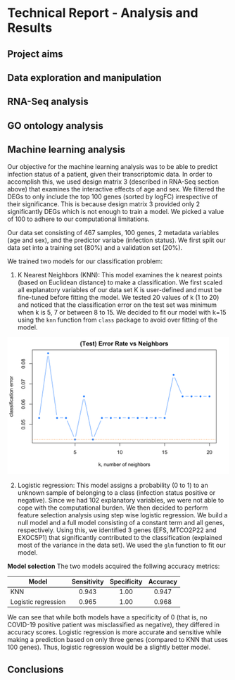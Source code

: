 # Technical Report - Analysis and Results 

## Project aims 

## Data exploration and manipulation 

## RNA-Seq analysis

## GO ontology analysis

## Machine learning analysis

Our objective for the machine learning analysis was to be able to predict infection status of a patient, given their transcriptomic data. In order to accomplish this, we used design matrix 3 (described in RNA-Seq section above) that examines the interactive effects of age and sex. We filtered the DEGs to only include the top 100 genes (sorted by logFC) irrespective of their significance. This is because design matrix 3 provided only 2 significantly DEGs which is not enough to train a model. We picked a value of 100 to adhere to our computational limitations. 

Our data set consisting of 467 samples, 100 genes, 2 metadata variables (age and sex), and the predictor variabe (infection status). We first split our data set into a training set (80%) and a validation set (20%).

We trained two models for our classification problem:

1) K Nearest Neighbors (KNN): This model examines the k nearest points (based on Euclidean distance) to make a classification. We first scaled all explanatory variables of our data set K is user-defined and must be fine-tuned before fitting the model. We tested 20 values of k (1 to 20) and noticed that the classification error on the test set was minimum when k is 5, 7 or between 8 to 15. We decided to fit our model with k=15 using the `knn` function from `class` package to avoid over fitting of the model. 

![](../Results/Plots/ML.png)

2) Logistic regression: This model assigns a probability (0 to 1) to an unknown sample of belonging to a class (infection status positive or negative). Since we had 102 explanatory variables, we were not able to cope with the computational burden. We then decided to perform feature selection analysis using step wise logistic regression. We build a null model and a full model consisting of a constant term and all genes, respectively. Using this, we identified 3 genes (EFS, MTCO2P22 and EXOC5P1) that significantly contributed to the classification (explained most of the variance in the data set). We used the `glm` function to fit our model. 

**Model selection**
The two models acquired the follwing accuracy metrics: 

| Model         | Sensitivity   | Specificity  | Accuracy |
| ------------- |:-------------:| :-----:| :--------------: |
| KNN           | 0.943 | 1.00 | 0.947 |
| Logistic regression      | 0.965 | 1.00 | 0.968 |

We can see that while both models have a specificity of 0 (that is, no COVID-19 positive patient was misclassified as negative), they differed in accuracy scores. Logistic regression is more accurate and sensitive while making a prediction based on only three genes (compared to KNN that uses 100 genes). Thus, logistic regression would be a slightly better model.

## Conclusions 

